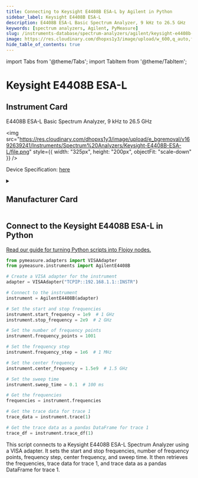 ```yaml
---
title: Connecting to Keysight E4408B ESA-L by Agilent in Python
sidebar_label: Keysight E4408B ESA-L
description: E4408B ESA-L Basic Spectrum Analyzer, 9 kHz to 26.5 GHz
keywords: [spectrum analyzers, Agilent, PyMeasure]
slug: /instruments-database/spectrum-analyzers/agilent/keysight-e4408b-esa-l
image: https://res.cloudinary.com/dhopxs1y3/image/upload/w_600,q_auto,f_auto/e_bgremoval/v1692639241/Instruments/Spectrum%20Analyzers/Keysight-E4408B-ESA-L/file.jpg
hide_table_of_contents: true
---
```


import Tabs from '@theme/Tabs';
import TabItem from '@theme/TabItem';

# Keysight E4408B ESA-L

## Instrument Card

<div className="flex">

<div>

E4408B ESA-L Basic Spectrum Analyzer, 9 kHz to 26.5 GHz

</div>

<img src="https://res.cloudinary.com/dhopxs1y3/image/upload/e_bgremoval/v1692639241/Instruments/Spectrum%20Analyzers/Keysight-E4408B-ESA-L/file.png" style={{ width: "325px", height: "200px", objectFit: "scale-down" }} />

</div>

<div className="flex text-center">

<p>Device Specification: <a target="\_blank" href="https://www.keysight.com/us/en/assets/9018-03334/technical-specifications/9018-03334.pdf">here</a></p>

</div>

<details style={{ marginTop: "15px"}}>
<summary><h2>Manufacturer Card</h2></summary>

<img src="https://res.cloudinary.com/dhopxs1y3/image/upload/v1692126006/Instruments/Vendor%20Logos/Agilent.png" style={{ width: "100%", height: "170px",objectFit: "scale-down" }} />

Keysight Technologies, or Keysight, is an American company that manufactures electronics test and measurement equipment and software.

<ul>
  <li>Headquarters: USA</li>
  <li>Yearly Revenue (millions, USD): 5420.0</li>
  <li>Vendor Website: <a href="https://www.keysight.com/us/en/home.html">here</a></li>
</ul>
</details>

## Connect to the Keysight E4408B ESA-L in Python

[Read our guide for turning Python scripts into Flojoy nodes.](https://docs.flojoy.ai/custom-nodes/creating-custom-node/)
<Tabs>
<TabItem value="PyMeasure" label="PyMeasure">

```python
from pymeasure.adapters import VISAAdapter
from pymeasure.instruments import AgilentE4408B

# Create a VISA adapter for the instrument
adapter = VISAAdapter("TCPIP::192.168.1.1::INSTR")

# Connect to the instrument
instrument = AgilentE4408B(adapter)

# Set the start and stop frequencies
instrument.start_frequency = 1e9  # 1 GHz
instrument.stop_frequency = 2e9  # 2 GHz

# Set the number of frequency points
instrument.frequency_points = 1001

# Set the frequency step
instrument.frequency_step = 1e6  # 1 MHz

# Set the center frequency
instrument.center_frequency = 1.5e9  # 1.5 GHz

# Set the sweep time
instrument.sweep_time = 0.1  # 100 ms

# Get the frequencies
frequencies = instrument.frequencies

# Get the trace data for trace 1
trace_data = instrument.trace(1)

# Get the trace data as a pandas DataFrame for trace 1
trace_df = instrument.trace_df(1)
```

This script connects to a Keysight E4408B ESA-L Spectrum Analyzer using a VISA adapter. It sets the start and stop frequencies, number of frequency points, frequency step, center frequency, and sweep time. It then retrieves the frequencies, trace data for trace 1, and trace data as a pandas DataFrame for trace 1.

</TabItem>
</Tabs>